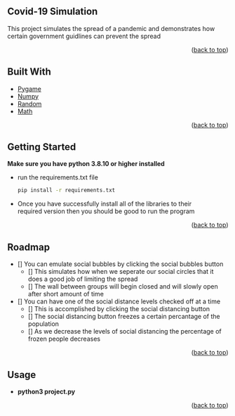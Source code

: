 <!-- ABOUT THE PROJECT -->
## Covid-19 Simulation

 This project simulates the spread of a pandemic and demonstrates how certain government guidlines can  prevent the spread

<p align="right">(<a href="#top">back to top</a>)</p>



## Built With

* [Pygame](https://www.pygame.org/)
* [Numpy](https://numpy.org/)
* [Random](https://docs.python.org/3/library/random.html)
* [Math](https://docs.python.org/3/library/math.html)

<p align="right">(<a href="#top">back to top</a>)</p>



<!-- GETTING STARTED -->
## Getting Started

**Make sure you have python 3.8.10 or higher installed**
* run the requirements.txt file 
  ```sh
  pip install -r requirements.txt
  ```
* Once you have successfully install all of the libraries to their <br> required version then you should be good to run the program


<p align="right">(<a href="#top">back to top</a>)</p>

<!-- ROADMAP -->
## Roadmap
- [] You can emulate social bubbles by clicking the social bubbles button
    - [] This simulates how when we seperate our social circles that it does a good job of limiting the spread
    - [] The wall between groups will begin closed and will slowly open after short amount of time
- [] You can have one of the social distance levels checked off at a time
    - [] This is accomplished by clicking the social distancing button
    - [] The social distancing button freezes a certain percantage of the population
    - [] As we decrease the levels of social distancing the percentage of frozen people decreases

<!-- USAGE EXAMPLES -->

<p align="right">(<a href="#top">back to top</a>)</p>

## Usage
* **python3 project.py**





<p align="right">(<a href="#top">back to top</a>)</p>



<!-- MARKDOWN LINKS & IMAGES -->
<!-- https://www.markdownguide.org/basic-syntax/#reference-style-links -->
[contributors-shield]: https://img.shields.io/github/contributors/github_username/repo_name.svg?style=for-the-badge
[contributors-url]: https://github.com/github_username/repo_name/graphs/contributors
[forks-shield]: https://img.shields.io/github/forks/github_username/repo_name.svg?style=for-the-badge
[forks-url]: https://github.com/github_username/repo_name/network/members
[stars-shield]: https://img.shields.io/github/stars/github_username/repo_name.svg?style=for-the-badge
[stars-url]: https://github.com/github_username/repo_name/stargazers
[issues-shield]: https://img.shields.io/github/issues/github_username/repo_name.svg?style=for-the-badge
[issues-url]: https://github.com/github_username/repo_name/issues
[license-shield]: https://img.shields.io/github/license/github_username/repo_name.svg?style=for-the-badge
[license-url]: https://github.com/github_username/repo_name/blob/master/LICENSE.txt
[linkedin-shield]: https://img.shields.io/badge/-LinkedIn-black.svg?style=for-the-badge&logo=linkedin&colorB=555
[linkedin-url]: https://linkedin.com/in/linkedin_username
[product-screenshot]: images/screenshot.png